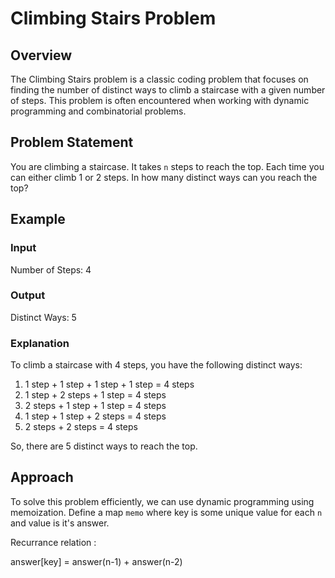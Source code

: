 # Climbing Stairs Problem

## Overview
The Climbing Stairs problem is a classic coding problem that focuses on finding the number of distinct ways to climb a staircase with a given number of steps. This problem is often encountered when working with dynamic programming and combinatorial problems.

## Problem Statement
You are climbing a staircase. It takes `n` steps to reach the top. Each time you can either climb 1 or 2 steps. In how many distinct ways can you reach the top?

## Example
### Input
Number of Steps: 4

### Output
Distinct Ways: 5

### Explanation
To climb a staircase with 4 steps, you have the following distinct ways:
1. 1 step + 1 step + 1 step + 1 step = 4 steps
2. 1 step + 2 steps + 1 step = 4 steps
3. 2 steps + 1 step + 1 step = 4 steps
4. 1 step + 1 step + 2 steps = 4 steps
5. 2 steps + 2 steps = 4 steps

So, there are 5 distinct ways to reach the top.

## Approach
To solve this problem efficiently, we can use dynamic programming using memoization.
Define a map `memo` where key is some unique value for each `n` and value is it's answer.

Recurrance relation : 

answer[key] = answer(n-1) + answer(n-2)

